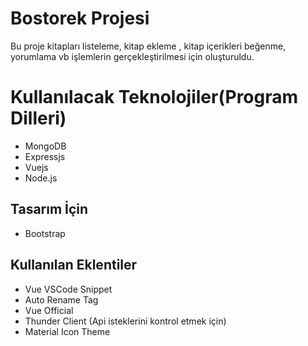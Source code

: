 # Bostorek Projesi
Bu proje kitapları listeleme, kitap ekleme , kitap içerikleri beğenme, yorumlama vb işlemlerin gerçekleştirilmesi için oluşturuldu.
# Kullanılacak Teknolojiler(Program Dilleri)
- MongoDB
- Expressjs
- Vuejs
- Node.js
## Tasarım İçin
- Bootstrap

## Kullanılan Eklentiler
- Vue VSCode Snippet
- Auto Rename Tag
- Vue Official
- Thunder Client (Api isteklerini kontrol etmek için)
- Material Icon Theme

